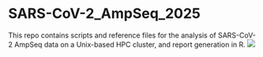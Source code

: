 # SARS-CoV-2_AmpSeq_2025
This repo contains scripts and reference files for the analysis of SARS-CoV-2 AmpSeq data on a Unix-based HPC cluster, and report generation in R.
![](https://github.com/Jex-Lab/SARS-CoV-2_AmpSeq_2025/pipeline_script/ampseq_workflow_2025.png)
